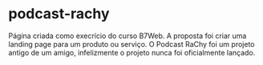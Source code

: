 # podcast-rachy

Página criada como execrício do curso B7Web. A proposta foi criar uma landing page para um produto ou serviço.
O Podcast RaChy foi um projeto antigo de um amigo, infelizmente o projeto nunca foi oficialmente lançado.
